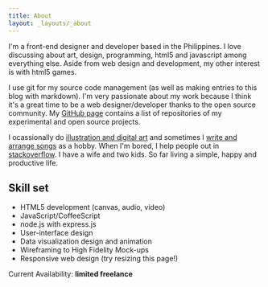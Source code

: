 ```yaml
---
title: About
layout: _layouts/_about
---
```

I'm a front-end designer and developer based in the Philippines. I love discussing about art, design, programming, html5 and javascript among everything else. Aside from web design and development, my other interest is with html5 games.

I use git for my source code management (as well as making entries to this blog with markdown). I'm very passionate about my work because I think it's a great time to be a web designer/developer thanks to the open source community. My [GitHub page](https://github.com/jamesflorentino) contains a list of repositories of my experimental and open source projects.

I ocassionally do [illustration and digital art](http://www.behance.net/gallery/Wings-Of-Lemuria/1490021) and sometimes I [write and arrange songs](http://soundcloud.com/jamesflorentino) as a hobby. When I'm bored, I help people out in [stackoverflow](http://stackoverflow.com/users/1089685/james-florentino). I have a wife and two kids. So far living a simple, happy and productive life. 

Skill set
---------

- HTML5 development (canvas, audio, video)
- JavaScript/CoffeeScript
- node.js with express.js
- User-interface design
- Data visualization design and animation
- Wireframing to High Fidelity Mock-ups
- Responsive web design (try resizing this page!)

Current Availability: __limited freelance__

